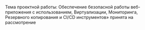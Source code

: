 Тема проектной работы: Обеспечение безопасной работы веб-приложения с использованием, Виртуализации, Мониторинга, Резервного копирования и CI/CD инструментов» принята на рассмотрение 
